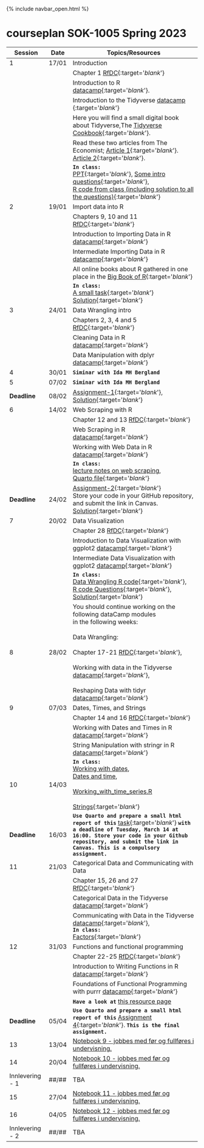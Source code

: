 {% include navbar_open.html %}

# courseplan SOK-1005 Spring 2023

| Session <img width=80/>  | Date  |Topics/Resources <img width=200/>  |
|-----------------------|---------|-----------------------------------| 
| 1|17/01 | Introduction|
| | | Chapter 1 [RfDC](https://r4ds.had.co.nz/){:target='_blank_'}|
| | | Introduction to R [datacamp](https://app.datacamp.com/learn/courses/free-introduction-to-r){:target='_blank_'}.  <br />|
|||Introduction to the Tidyverse [datacamp ](https://app.datacamp.com/learn/courses/introduction-to-the-tidyverse){:target='_blank_'}|
| | |Here you will find a small digital book about Tidyverse,The [Tidyverse Cookbook](https://rstudio-education.github.io/tidyverse-cookbook/){:target='_blank_'}.  <br />|
| | | Read these two articles from The Economist; [Article 1](https://uit.instructure.com/files/1703066){:target='_blank_'}.  <br /> [Article 2](https://github.com/uit-sok-1005-v23/uit-sok-1005-v23.github.io/blob/main/A%20real-time%20revolution%20will%20up-end%20the%20practice%20of%20macroeconomics%20_%20The%20Economist.pdf){:target='_blank_'}.  <br />|
|||**`In class:`** <br /> [PPT](https://github.com/uit-sok-1005-v23/uit-sok-1005-v23.github.io/blob/main/PPT.pptx){:target='_blank_'}, [Some intro questions](https://github.com/uit-sok-1005-v23/uit-sok-1005-v23.github.io/blob/main/Intro.R){:target='_blank_'}, <br /> [R code from class (including solution to all the questions)](https://github.com/uit-sok-1005-v23/uit-sok-1005-v23.github.io/blob/main/Intro_solution.R){:target='_blank_'}|
|2|19/01|Import data into R|
| | | Chapters 9, 10 and 11 [RfDC](https://r4ds.had.co.nz/){:target='_blank_'}|
|||Introduction to Importing Data in R [datacamp](https://app.datacamp.com/learn/courses/importing-data-in-r-part-1){:target='_blank_'}|
|||Intermediate Importing Data in R [datacamp](https://app.datacamp.com/learn/courses/importing-data-in-r-part-2){:target='_blank_'}|
|||All online books about R gathered in one place in the [Big Book of R](https://www.bigbookofr.com/index.html){:target='_blank_'}|
|||**`In class:`** <br />[A small task](https://docs.google.com/document/d/1J7Mlpn7DrgWU03xMwohfXomXM_RLBFK2uSsmb9r3ZEk/edit?usp=sharing){:target='_blank_'}  <br /> [Solution](https://github.com/uit-sok-1005-v23/uit-sok-1005-v23.github.io/blob/main/Global_Temperature.R){:target='_blank_'}|
|3|24/01|	Data Wrangling intro|
|||Chapters 2, 3, 4 and 5 [RfDC](https://r4ds.had.co.nz/){:target='_blank_'}|
|||Cleaning Data in R [datacamp](https://app.datacamp.com/learn/courses/cleaning-data-in-r){:target='_blank_'}|
|||Data Manipulation with dplyr [datacamp](https://app.datacamp.com/learn/courses/data-manipulation-with-dplyr){:target='_blank_'}|
|4|30/01|**`Siminar with Ida MH Bergland`**|
|5|07/02|**`Siminar with Ida MH Bergland`**|
|**Deadline**|08/02|[Assignment-1](https://docs.google.com/document/d/1-MzRu4dsBwtIPBFWYnNz01lHbQgNWAFu4Xi_jzsHoHg/edit?usp=sharing){:target='_blank_'},<br /> [Solution](https://github.com/uit-sok-1005-v23/uit-sok-1005-v23.github.io/blob/main/Solution.Assignment-1.R){:target='_blank_'}|
|6|14/02|Web Scraping with R|
|||Chapter 12 and 13 [RfDC](https://r4ds.had.co.nz/){:target='_blank_'}|
|||Web Scraping in R [datacamp](https://app.datacamp.com/learn/courses/web-scraping-in-r){:target='_blank_'}|
|||Working with Web Data in R [datacamp](https://app.datacamp.com/learn/courses/web-scraping-in-r){:target='_blank_'}|
|||**`In class:`** <br /> [lecture notes on web scraping](https://uit-sok-1005-v23.github.io/Web_scraping.html), <br /> [Quarto file](https://github.com/uit-sok-1005-v23/uit-sok-1005-v23.github.io/blob/main/Web_scraping.qmd){:target='_blank_'}|
|**Deadline**|24/02|[Assignment-2](https://docs.google.com/document/d/1scj5yyL-EO6_sEebkUJc9gaJuISom5HTLgnJMjE519Q/edit?usp=sharing){:target='_blank_'} <br /> Store your code in your GitHub repository, and submit the link in Canvas. <br />[Solution](https://github.com/uit-sok-1005-v23/uit-sok-1005-v23.github.io/blob/main/Solution_Assignment_2.R){:target='_blank_'} |
|7|20/02|Data Visualization|
|||Chapter 28 [RfDC](https://r4ds.had.co.nz/){:target='_blank_'}|
|||Introduction to Data Visualization with ggplot2 [datacamp](https://app.datacamp.com/learn/courses/data-visualization-with-ggplot2-1){:target='_blank_'}|
|||Intermediate Data Visualization with ggplot2 [datacamp](https://app.datacamp.com/learn/courses/data-visualization-with-ggplot2-2){:target='_blank_'}|
|||**`In class:`** <br />  [Data Wrangling R code](https://github.com/uit-sok-1005-v23/uit-sok-1005-v23.github.io/blob/main/superstore_sales.R){:target='_blank_'},<br /> [R code Questions](https://github.com/uit-sok-1005-v23/uit-sok-1005-v23.github.io/blob/main/R_test_questions.R){:target='_blank_'}, [Solution](https://github.com/uit-sok-1005-v23/uit-sok-1005-v23.github.io/blob/main/Data_Wrangling_test.questions.R){:target='_blank_'}|
|8|28/02| You should continue working on the following dataCamp modules  <br /> in the following weeks:<br /> <br /> Data Wrangling:  <br />  <br />  Chapter 17-21 [RfDC](https://r4ds.had.co.nz/){:target='_blank_'}, <br />  <br /> Working with data in the Tidyverse [datacamp](https://app.datacamp.com/learn/courses/reshaping-data-with-tidyr){:target='_blank_'},  <br /> <br /> Reshaping Data with tidyr [datacamp](https://app.datacamp.com/learn/courses/reshaping-data-with-tidyr){:target='_blank_'}|
|9|07/03|Dates, Times, and Strings  |
|||Chapter 14 and 16 [RfDC](https://r4ds.had.co.nz/){:target='_blank_'}|
|||Working with Dates and Times in R [datacamp](https://app.datacamp.com/learn/courses/working-with-dates-and-times-in-r){:target='_blank_'}|
|||String Manipulation with stringr in R [datacamp](https://app.datacamp.com/learn/courses/string-manipulation-with-stringr-in-r){:target='_blank_'} <br /> |
|10|14/03|**`In class:`** <br /> [Working with dates](https://github.com/uit-sok-1005-v23/uit-sok-1005-v23.github.io/blob/main/Working_with_dates.R), <br /> [Dates and time](https://github.com/uit-sok-1005-v23/uit-sok-1005-v23.github.io/blob/main/Dates_and_times_lubridate.R),<br /> <br />  [Working_with_time_series.R](https://github.com/uit-sok-1005-v23/uit-sok-1005-v23.github.io/blob/main/Working_with_time_series.R)<br /> <br /> [Strings](https://github.com/uit-sok-1005-v23/uit-sok-1005-v23.github.io/blob/main/Strings.R){:target='_blank_'}|
|**Deadline**|16/03|**`Use Quarto and prepare a small html report of this`** [task](https://docs.google.com/document/d/1ROl2bQqnpNnPj89x8pjcMnN8TMXJp5WlCTYlNtmjmGA/edit#){:target='_blank_'} **`with a deadline of Tuesday, March 14 at 16:00. Store your code in your Github repository, and submit the link in Canvas. This is a compulsory assignment.`**|
|11|21/03|Categorical Data and Communicating with Data|
|||Chapter 15, 26 and 27 [RfDC](https://r4ds.had.co.nz/){:target='_blank_'}|
|||Categorical Data in the Tidyverse [datacamp](https://app.datacamp.com/learn/courses/categorical-data-in-the-tidyverse){:target='_blank_'}|
|||Communicating with Data in the Tidyverse [datacamp](https://app.datacamp.com/learn/courses/communicating-with-data-in-the-tidyverse){:target='_blank_'}, <br />**`In class:`** <br />  [Factors](https://github.com/uit-sok-1005-v23/uit-sok-1005-v23.github.io/blob/main/Factors.R){:target='_blank_'}|
|12|31/03|Functions and functional programming|
|||Chapter 22-25 [RfDC](https://r4ds.had.co.nz/){:target='_blank_'}|
|||Introduction to Writing Functions in R [datacamp](https://app.datacamp.com/learn/courses/introduction-to-writing-functions-in-r){:target='_blank_'}|
|||Foundations of Functional Programming with purrr [datacamp](https://app.datacamp.com/learn/courses/foundations-of-functional-programming-with-purrr){:target='_blank_'}|
|||**`Have a look at`** [this resource page](https://docs.google.com/document/d/1LpNH1c_Ka1A9_kNOlj387hmlk4Z3DIVkBpyoP1yRHTo/edit?usp=sharing)|
|**Deadline**|05/04|**`Use Quarto and prepare a small html report of this`** [Assignment 4](https://docs.google.com/document/d/1qcrFc-YY2K0ieHzaOxjh5gNQZiNoo3oCSVCL-Cum2Ro/edit?usp=sharing){:target='_blank_'}. **`This is the final assignment.`**|
|13|13/04| [Notebook 9 - jobbes med før og fullføres i undervisning.](https://github.com/espensirnes/notebooks/blob/main/9%20-%20webskraping%20med%20python.ipynb)|
|14|20/04| [Notebook 10 - jobbes med før og fullføres i undervisning.]()|
|Innlevering - 1|##/##| TBA|
|15|27/04| [Notebook 11 - jobbes med før og fullføres i undervisning.]()|
|16|04/05| [Notebook 12 - jobbes med før og fullføres i undervisning.]()|
|Innlevering - 2|##/##| TBA|




